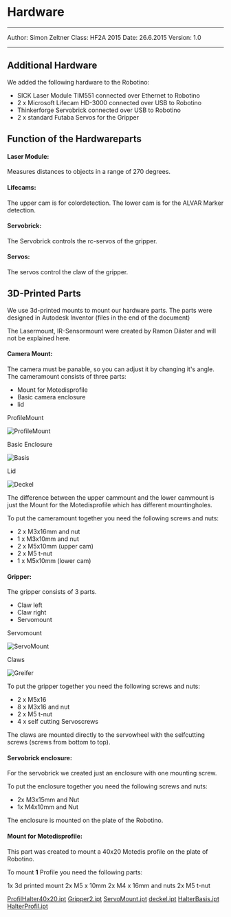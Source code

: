 #  Hardware

--------------------
Author: Simon Zeltner
Class: HF2A 2015
Date: 26.6.2015
Version: 1.0  

----------------------------
  
##  Additional Hardware

We added the following hardware to the Robotino:

 - SICK Laser Module TIM551 connected over Ethernet to Robotino
 - 2 x Microsoft Lifecam HD-3000 connected over USB to Robotino
 - Thinkerforge Servobrick connected over USB to Robotino
 - 2 x standard Futaba Servos for the Gripper
  
##  Function of the Hardwareparts  
  
####  Laser Module:

Measures distances to objects in a range of 270 degrees.  

####  Lifecams:

The upper cam is for colordetection.
The lower cam is for the ALVAR Marker detection.  
  
####  Servobrick:  

The Servobrick controls the rc-servos of the gripper.  
  
####  Servos:

The servos control the claw of the gripper.  

  
## 3D-Printed Parts

We use 3d-printed mounts to mount our hardware parts.
The parts were designed in Autodesk Inventor (files in the end of the document)

The Lasermount, IR-Sensormount were created by Ramon Däster and will not be explained here.  
  
####  Camera Mount:

The camera must be panable, so you can adjust it by changing it's angle.
The cameramount consists of three parts:

 - Mount for Motedisprofile
 - Basic camera enclosure
 - lid

ProfileMount  

![ProfileMount](https://gitlab.com/solidus/hefei/uploads/605d2e1090f02146894b0ae2c19ac85a/Halter_Profil.JPG)

Basic Enclosure

![Basis](https://gitlab.com/solidus/hefei/uploads/5ea8f5e716b9c9addf538f93b10cd399/Basis.JPG)

Lid  

![Deckel](https://gitlab.com/solidus/hefei/uploads/9f7c34f9d451a76d3b105c33e543b57a/Deckel.JPG)

The difference between the upper cammount and the lower cammount is just the Mount for the Motedisprofile which has different mountingholes.
 
 To put the cameramount together you need the following screws and nuts:
 
 - 2 x M3x16mm and nut
 -  1 x M3x10mm and nut
 - 2 x M5x10mm (upper cam)
 - 2 x M5 t-nut
 - 1 x M5x10mm (lower cam)  
  
####  Gripper:

The gripper consists of 3 parts.

 - Claw left
 - Claw right
 - Servomount

Servomount

![ServoMount](https://gitlab.com/solidus/hefei/uploads/fa661fab4e33e4800dafb5557062b2d1/ServoMount.JPG)


Claws

![Greifer](https://gitlab.com/solidus/hefei/uploads/cb877748f87ae5cf54f5c071b23b8c46/Greifer.JPG)


To put the gripper together you need the following screws and nuts:

 - 2 x M5x16
 - 8 x M3x16 and nut
 - 2 x M5 t-nut
 - 4 x self cutting Servoscrews


The claws are mounted directly to the servowheel with the selfcutting screws (screws from bottom to top).    


  
####  Servobrick enclosure:

For the servobrick we created just an enclosure with one mounting screw.


To put the enclosure together you need the following screws and nuts:

 - 2x M3x15mm and Nut
 - 1x M4x10mm and Nut
 

The enclosure is mounted on the plate of the Robotino.  

  
####  Mount for Motedisprofile:

This part was created to mount a 40x20 Motedis profile on the plate of Robotino.

To mount **1** Profile you need the following parts:

1x 3d printed mount
2x M5 x 10mm 
2x M4 x 16mm and nuts
2x M5 t-nut


[ProfilHalter40x20.ipt](https://gitlab.com/solidus/hefei/uploads/5d1a57199a21b30931de73247bcd127e/ProfilHalter40x20.ipt)
[Gripper2.ipt](https://gitlab.com/solidus/hefei/uploads/7522f1326cae10d3a1e65cfb1839ab1f/Gripper2.ipt)
[ServoMount.ipt](https://gitlab.com/solidus/hefei/uploads/bf7343178af6ca9608e27aaf3118b46f/ServoMount.ipt)
[deckel.ipt](https://gitlab.com/solidus/hefei/uploads/4c881a0af4097c9101a96d7789042450/deckel.ipt)
[HalterBasis.ipt](https://gitlab.com/solidus/hefei/uploads/4b35c822a5f103abc0797939a98e3c78/HalterBasis.ipt)
[HalterProfil.ipt](https://gitlab.com/solidus/hefei/uploads/16f549ad7393cfdb01d48a312f9fed04/HalterProfil.ipt)
